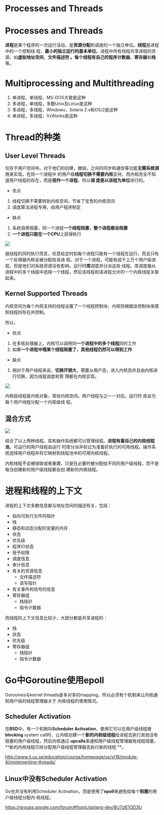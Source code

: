 # Processes and Threads

# Processes and Threads

**进程**是某个程序的一次运行活动，是**资源分配**和调度的一个独立单位。**线程**是进程中的一个控制线
程，**最小的独立运行的基本单位**。进程中所有线程共享进程的资源，如**虚拟地址空间**，**文件描述符
**。每个线程有自己的**程序计数器**，**寄存器**和**栈**等。

# Multiprocessing and Multithreading
1. 单进程，单线程，MS-DOS大致是这种
2. 多进程，单线程，多数Unix及Linux是这种
3. 多进程，多线程，Windows，Solaris 2.x和OS/2是这种
4. 单进程，多线程，VxWorks是这种

# Thread的种类
## User Level Threads
仅存于用户空间中。对于他们的创建，撤销，之间的同步和通信等功能**无需系统调**用来实现。在同一个进程中
的用户级**线程切换不需要内核**支持，而内核完全不知道用户线程的存在，而是**视作一个进程**，所以**调
度是以进程为单位**进行的。

- 优点
1. 线程切换不需要转到内核空间，节省了宝贵的内核空间
2. 调度算法进程专用，由用户程序制定

- 缺点
1. 系统调用阻塞，同一个进程**一个线程阻塞，整个进程都会阻塞**
2. **一个进程只能在一个CPU**上获得执行

![](/images/operating-system-processes-threads-user-level-threads.jpg)

就线程的同时执行而言，任意给定时刻每个进程只能有一个线程在运行，而且只有一个处理器内核会被分配给该进
程。对于一个进程，可能有成千上万个用户级进程，但是他们对系统资源没有影响。运行时**库**调度并分派这些
线程。库调度器从进程中的多个线程中选择一个线程，然后该线程和该进程允许的一个内核线程关联起来。

## Kernel Supported Threads
内核空间为每个内核支持的线程设置了一个线程控制块，内核则根据该控制块来感知线程的存在并控制。

所以，
- 优点
1. 在多核处理器上，内核可以调用同**一个进程中的多个线程**同时工作
2. 如果**一个进程中哦某个线程阻塞了，其他线程仍然可以得到工作**

- 缺点
1. 相对于用户线程来说，**切换开销大**，需要从用户态，进入内核态并且由内核进行切换，因为线程调度和管
理都在内核实现。

![](/images/operating-system-processes-threads-kernel-supported-threads.jpg)

内核级线程是内核对象，常驻内核空间。用户线程与之一一对应。运行时 库会为每个用户线程分配一个内核级线
程。


## 混合方式
![](/images/operating-system-processes-threads-mixed-mode-threads.jpg)

结合了以上两种线程。库和操作系统都可以管理线程。**进程有着自己的内核线程池**。可运行的用户线程由运行
时库分派并标记为准备好执行的可用线程。操作系统选择用户线程并将它映射到线程池中的可用内核线程。

内核线程不会被销毁或者重建，只是在必要时被分配给不同的用户级线程，而不是每当创建新的用户级线程都会创
建新的内核线程。

# 进程和线程的上下文
进程的上下文多数信息都与地址空间的描述有关，包括：
- 指向可执行文件的指针
- 栈
- 静态和动态分配的变量的内存
- 状态
- 优先级
- 程序IO状态
- 授予权限
- 调度信息
- 审计信息
- 有关的资源信息
    - 文件描述符
    - 读写指针
- 有关事件和信号的信息
- 寄存器组
    - 栈指针
    - 指令计数器

而线程的上下文信息比较少，大部分都是共享进程的：
- 栈
- 状态
- 优先级
- 寄存器组
    - 栈指针
    - 指令计数器

# Go中Goroutine使用epoll
Gorouines与kernel threads是多对多的mapping。所以必须有个机制来让内核通知用户级的线程管理器关于
内核线程的使用情况。

## Scheduler Activation
在**BSD**中，有一个机制叫**Scheduler Activation**，使用它可以在用户级线程做**blocking**
system call时，让内核创建一个**新的内核级线程**给进程去执行其他没有阻塞的用户级线程，然后内核通过
**upcalls**来通知用户级线程管理器有线程阻塞，**新的内核线程已经分配用户级线程管理器去执行新的线程
**。

http://www.it.uu.se/education/course/homepage/os/vt18/module-4/implementing-threads/


## Linux中没有Scheduler Activation
Go也并没有利用Scheduler Activation，而是使用了**epoll**来避免给每个**阻塞**的用户级线程分配内
核线程。

https://groups.google.com/forum/#!topic/golang-dev/8U7zlE1OD3U

